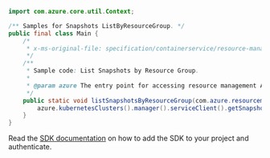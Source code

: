 ```java
import com.azure.core.util.Context;

/** Samples for Snapshots ListByResourceGroup. */
public final class Main {
    /*
     * x-ms-original-file: specification/containerservice/resource-manager/Microsoft.ContainerService/stable/2022-04-01/examples/SnapshotsListByResourceGroup.json
     */
    /**
     * Sample code: List Snapshots by Resource Group.
     *
     * @param azure The entry point for accessing resource management APIs in Azure.
     */
    public static void listSnapshotsByResourceGroup(com.azure.resourcemanager.AzureResourceManager azure) {
        azure.kubernetesClusters().manager().serviceClient().getSnapshots().listByResourceGroup("rg1", Context.NONE);
    }
}
```

Read the [SDK documentation](https://github.com/Azure/azure-sdk-for-java/blob/azure-resourcemanager_2.15.0/sdk/resourcemanager/azure-resourcemanager/README.md) on how to add the SDK to your project and authenticate.
